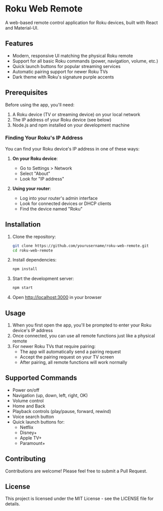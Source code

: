# Roku Web Remote

A web-based remote control application for Roku devices, built with React and Material-UI.

## Features

- Modern, responsive UI matching the physical Roku remote
- Support for all basic Roku commands (power, navigation, volume, etc.)
- Quick launch buttons for popular streaming services
- Automatic pairing support for newer Roku TVs
- Dark theme with Roku's signature purple accents

## Prerequisites

Before using the app, you'll need:

1. A Roku device (TV or streaming device) on your local network
2. The IP address of your Roku device (see below)
3. Node.js and npm installed on your development machine

### Finding Your Roku's IP Address

You can find your Roku device's IP address in one of these ways:

1. **On your Roku device**:
   - Go to Settings > Network
   - Select "About"
   - Look for "IP address"

2. **Using your router**:
   - Log into your router's admin interface
   - Look for connected devices or DHCP clients
   - Find the device named "Roku"

## Installation

1. Clone the repository:
   ```bash
   git clone https://github.com/yourusername/roku-web-remote.git
   cd roku-web-remote
   ```

2. Install dependencies:
   ```bash
   npm install
   ```

3. Start the development server:
   ```bash
   npm start
   ```

4. Open [http://localhost:3000](http://localhost:3000) in your browser

## Usage

1. When you first open the app, you'll be prompted to enter your Roku device's IP address
2. Once connected, you can use all remote functions just like a physical remote
3. For newer Roku TVs that require pairing:
   - The app will automatically send a pairing request
   - Accept the pairing request on your TV screen
   - After pairing, all remote functions will work normally

## Supported Commands

- Power on/off
- Navigation (up, down, left, right, OK)
- Volume control
- Home and Back
- Playback controls (play/pause, forward, rewind)
- Voice search button
- Quick launch buttons for:
  - Netflix
  - Disney+
  - Apple TV+
  - Paramount+

## Contributing

Contributions are welcome! Please feel free to submit a Pull Request.

## License

This project is licensed under the MIT License - see the LICENSE file for details. 